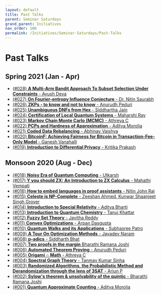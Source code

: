 ```yaml
---
layout: default
title: Past Talks
parent: Seminar Saturdays
grand_parent: Initiatives
nav_order: 100
permalink: /Initiatives/Seminar-Saturdays/Past-Talks
---
```


Past Talks
==========

Spring 2021 (Jan - Apr)
-----------

- [(#028) **A Multi-Arm Bandit Approach To Subset Selection Under Constraints** - Ayush Deva](Past-Talks/028)
- [(#027)  **On Fourier-entropy Influence Conjecture** - Dr. Nitin Saurabh](Past-Talks/027)
- [(#026)  **ZKPs - to know and not to know** - Anurudh Peduri](Past-Talks/026)
- [(#025)  **Unambiguous DNFs from Hex** - Siddhartha Jain](Past-Talks/025)
- [(#024)  **Certification of Local Quantum Systems** - Maharshi Ray](Past-Talks/024)
- [(#023) **Markov Chain Monte Carlo (MCMC)** - Athreya C](Past-Talks/023)
- [(#022) **PCPs and Hardness of Approximation** - Aditya Morolia](Past-Talks/022)
- [(#021) **Coded Data Rebalancing** - Abhinav Vaishya](Past-Talks/021)
- [(#020) **BitcoinF: Achieving Fairness for Bitcoin in Transaction-Fee-Only Model** - Ganesh Vanahalli](Past-Talks/020)
- [(#019) **Introduction to Differential Privacy** - Kritika Prakash](Past-Talks/019)

Monsoon 2020 (Aug - Dec)
------------

- [(#018) **Noisy Era of Quantum Computing** - Utkarsh](Past-Talks/018)
- [(#017) **Y you should ZX: An Introduction to ZX Calculus** - Mahathi Vempati](Past-Talks/017)
- [(#016) **How to embed languages in proof assistants** - Nitin John Raj](Past-Talks/016)
- [(#015) **Celeste is NP-Complete** - Zeeshan Ahmed, Kunwar Shaanjeet Singh Grover](Past-Talks/015)
- [(#014) **Introduction to Special Relativity** - Aditya Bharti](Past-Talks/014)
- [(#013) **Introduction to Quantum Chemistry** - Tanuj Khattar](Past-Talks/013)
- [(#012) **Fuzzy Set Theory** - Jayitha Reddy](Past-Talks/012)
- [(#011) **Convex Optimizations** - Arpan Dasgupta](Past-Talks/011)
- [(#010) **Quantum Walks and its Applications** - Subhasree Patro](Past-Talks/010)
- [(#009) **A Tour On Optimization Methods** - Jayadev Naram](Past-Talks/009)
- [(#008) **p-adics** - Siddharth Bhat](Past-Talks/008)
- [(#007) **Two proofs in the margin** Bharathi Ramana Joshi](Past-Talks/007)
- [(#006) **Automated Theorem Proving** - Anurudh Peduri](Past-Talks/006)
- [(#005) **Origami ∩ Math** - Athreya C](Past-Talks/005)
- [(#004) **Spectral Graph Theory** - Tanmay Kumar Sinha](Past-Talks/004)
- [(#003) **Randomized Algorithms, the Probabilistic Method and Derandomization through the lens of 3SAT** - Arjun P](Past-Talks/003)
- [(#002) **Sylow's theorem & unsolvability of the quintic** - Bharathi Ramana Joshi](Past-Talks/002)
- [(#001) **Quantum Approximate Counting** - Aditya Morolia](Past-Talks/001)

